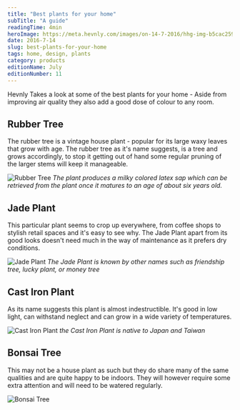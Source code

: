 ```yaml
---
title: "Best plants for your home"
subTitle: "A guide"
readingTime: 4min
heroImage: https://meta.hevnly.com/images/on-14-7-2016/hhg-img-b5cac259-d105-4ddd-bdd6-1bc8bd250efd.png
date: 2016-7-14
slug: best-plants-for-your-home
tags: home, design, plants
category: products
editionName: July
editionNumber: 11
---
```


Hevnly Takes a look at some of the best plants for your home - Aside from improving air quality they also add a good dose of colour to any room.

## Rubber Tree
The rubber tree is a vintage house plant - popular for its large waxy leaves that grow with age. The rubber tree as it's name suggests, is a tree and grows accordingly, to stop it getting out of hand some regular pruning of the larger stems will keep it manageable.

![Rubber Tree](https://meta.hevnly.com/images/on-15-7-2016/hhg-img-ac0a6cdb-ef29-4122-9e51-6dc7ca711a9a.png)
*The plant produces a milky colored latex sap which can be retrieved from the plant once it matures to an age of about six years old.*


## Jade Plant
This particular plant seems to crop up everywhere, from coffee shops to stylish retail spaces and it's easy to see why. The Jade Plant apart from its good looks doesn't need much in the way of maintenance as it prefers dry conditions.

![Jade Plant](https://meta.hevnly.com/images/on-15-7-2016/hhg-img-69a15989-7676-4979-babc-1aec50a65383.png)
*The Jade Plant is known by other names such as friendship tree, lucky plant, or money tree*


## Cast Iron Plant
As its name suggests this plant is almost indestructible. It's good in low light, can withstand neglect and can grow in a wide variety of temperatures.

![Cast Iron Plant](https://meta.hevnly.com/images/on-15-7-2016/hhg-img-ffb29138-d3a8-4ca7-87d8-26598eaeddba.png)
*the Cast Iron Plant is native to Japan and Taiwan*

## Bonsai Tree
This may not be a house plant as such but they do share many of the same qualities and are quite happy to be indoors. They will however require some extra attention and will need to be watered regularly.

![Bonsai Tree](https://meta.hevnly.com/images/on-15-7-2016/hhg-img-021544c4-2cd8-44db-840b-5bfc373691bd.png)
